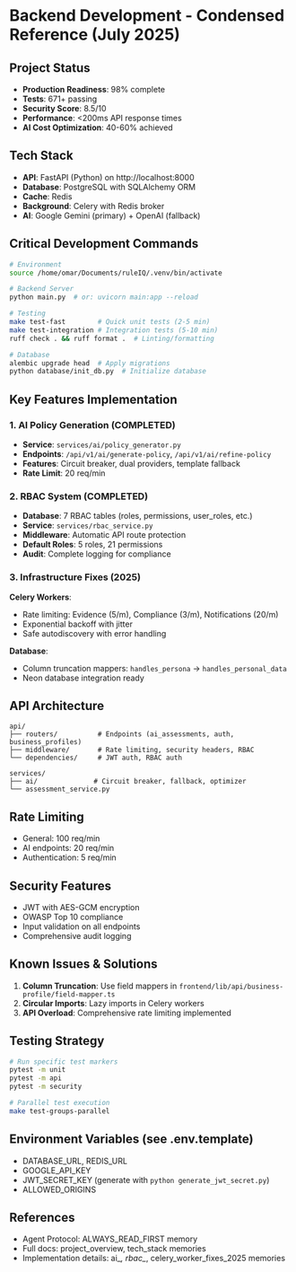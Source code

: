# Backend Development - Condensed Reference (July 2025)

## Project Status
- **Production Readiness**: 98% complete
- **Tests**: 671+ passing
- **Security Score**: 8.5/10
- **Performance**: <200ms API response times
- **AI Cost Optimization**: 40-60% achieved

## Tech Stack
- **API**: FastAPI (Python) on http://localhost:8000
- **Database**: PostgreSQL with SQLAlchemy ORM
- **Cache**: Redis
- **Background**: Celery with Redis broker
- **AI**: Google Gemini (primary) + OpenAI (fallback)

## Critical Development Commands
```bash
# Environment
source /home/omar/Documents/ruleIQ/.venv/bin/activate

# Backend Server
python main.py  # or: uvicorn main:app --reload

# Testing
make test-fast        # Quick unit tests (2-5 min)
make test-integration # Integration tests (5-10 min)
ruff check . && ruff format .  # Linting/formatting

# Database
alembic upgrade head  # Apply migrations
python database/init_db.py  # Initialize database
```

## Key Features Implementation

### 1. AI Policy Generation (COMPLETED)
- **Service**: `services/ai/policy_generator.py`
- **Endpoints**: `/api/v1/ai/generate-policy`, `/api/v1/ai/refine-policy`
- **Features**: Circuit breaker, dual providers, template fallback
- **Rate Limit**: 20 req/min

### 2. RBAC System (COMPLETED)
- **Database**: 7 RBAC tables (roles, permissions, user_roles, etc.)
- **Service**: `services/rbac_service.py`
- **Middleware**: Automatic API route protection
- **Default Roles**: 5 roles, 21 permissions
- **Audit**: Complete logging for compliance

### 3. Infrastructure Fixes (2025)
**Celery Workers**:
- Rate limiting: Evidence (5/m), Compliance (3/m), Notifications (20/m)
- Exponential backoff with jitter
- Safe autodiscovery with error handling

**Database**:
- Column truncation mappers: `handles_persona` → `handles_personal_data`
- Neon database integration ready

## API Architecture
```
api/
├── routers/          # Endpoints (ai_assessments, auth, business_profiles)
├── middleware/       # Rate limiting, security headers, RBAC
└── dependencies/     # JWT auth, RBAC auth

services/
├── ai/              # Circuit breaker, fallback, optimizer
└── assessment_service.py
```

## Rate Limiting
- General: 100 req/min
- AI endpoints: 20 req/min  
- Authentication: 5 req/min

## Security Features
- JWT with AES-GCM encryption
- OWASP Top 10 compliance
- Input validation on all endpoints
- Comprehensive audit logging

## Known Issues & Solutions
1. **Column Truncation**: Use field mappers in `frontend/lib/api/business-profile/field-mapper.ts`
2. **Circular Imports**: Lazy imports in Celery workers
3. **API Overload**: Comprehensive rate limiting implemented

## Testing Strategy
```bash
# Run specific test markers
pytest -m unit
pytest -m api
pytest -m security

# Parallel test execution
make test-groups-parallel
```

## Environment Variables (see .env.template)
- DATABASE_URL, REDIS_URL
- GOOGLE_API_KEY
- JWT_SECRET_KEY (generate with `python generate_jwt_secret.py`)
- ALLOWED_ORIGINS

## References
- Agent Protocol: ALWAYS_READ_FIRST memory
- Full docs: project_overview, tech_stack memories
- Implementation details: ai_*, rbac_*, celery_worker_fixes_2025 memories